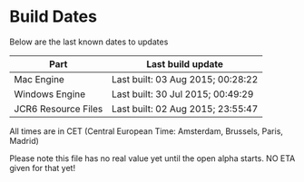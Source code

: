 # Build Dates

Below are the last known dates to updates

Part | Last build update
-----|-----
Mac Engine | Last built: 03 Aug 2015; 00:28:22
Windows Engine | Last built: 30 Jul 2015; 00:49:29
JCR6 Resource Files | Last built: 02 Aug 2015; 23:55:47
All times are in CET (Central European Time: Amsterdam, Brussels, Paris, Madrid)


Please note this file has no real value yet until the open alpha starts. NO ETA given for that yet!

